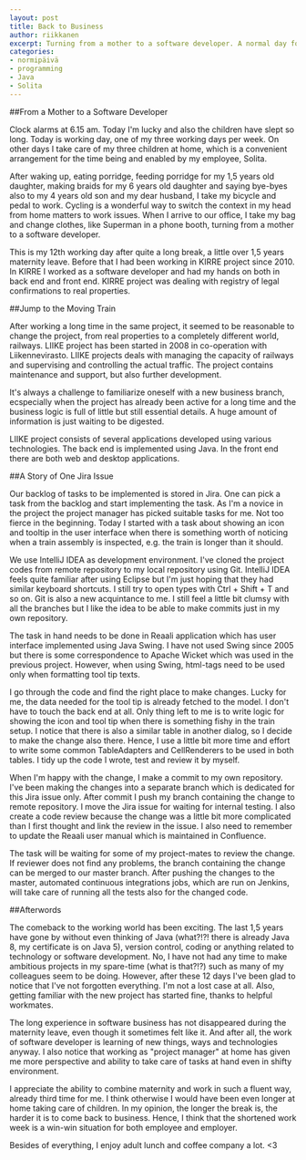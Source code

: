 ```yaml
---
layout: post
title: Back to Business
author: riikkanen
excerpt: Turning from a mother to a software developer. A normal day for me.
categories: 
- normipäivä
- programming
- Java
- Solita
---
```


##From a Mother to a Software Developer

Clock alarms at 6.15 am. Today I'm lucky and also the children have slept so long. Today is working day, one of my three working days per week. On other days I take care of my three children at home, which is a convenient arrangement for the time being and enabled by my employee, Solita.

After waking up, eating porridge, feeding porridge for my 1,5 years old daughter, making braids for my 6 years old daughter and saying bye-byes also to my 4 years old son and my dear husband, I take my bicycle and pedal to work. Cycling is a wonderful way to switch the context in my head from home matters to work issues. When I arrive to our office, I take my bag and change clothes, like Superman in a phone booth, turning from a mother to a software developer. 

This is my 12th working day after quite a long break, a little over 1,5 years maternity leave. Before that I had been working in KIRRE project since 2010. In KIRRE I worked as a software developer and had my hands on both in back end and front end. KIRRE project was dealing with registry of legal confirmations to real properties. 

##Jump to the Moving Train

After working a long time in the same project, it seemed to be reasonable to change the project, from real properties to a completely different world, railways. LIIKE project has been started in 2008 in co-operation with Liikennevirasto. LIIKE projects deals with managing the capacity of railways and supervising and controlling the actual traffic. The project contains maintenance and support, but also further development.

It's always a challenge to familiarize oneself with a new business branch, ecspecially when the project has already been active for a long time and the business logic is full of little but still essential details. A huge amount of information is just waiting to be digested.

LIIKE project consists of several applications developed using various technologies. The back end is implemented using Java. In the front end there are both web and desktop applications. 

##A Story of One Jira Issue

Our backlog of tasks to be implemented is stored in Jira. One can pick a task from the backlog and start implementing the task. As I'm a novice in the project the project manager has picked suitable tasks for me. Not too fierce in the beginning. Today I started with a task about showing an icon and tooltip in the user interface when there is something worth of noticing when a train assembly is inspected, e.g. the train is longer than it should.

We use IntelliJ IDEA as development environment. I've cloned the project codes from remote repository to my local repository using Git. IntelliJ IDEA feels quite familiar after using Eclipse but I'm just hoping that they had similar keyboard shortcuts. I still try to open types with Ctrl + Shift + T and so on. Git is also a new acquintance to me. I still feel a little bit clumsy with all the branches but I like the idea to be able to make commits just in my own repository.

The task in hand needs to be done in Reaali application which has user interface implemented using Java Swing. I have not used Swing since 2005 but there is some correspondence to Apache Wicket which was used in the previous project. However, when using Swing, html-tags need to be used only when formatting tool tip texts. 

I go through the code and find the right place to make changes. Lucky for me, the data needed for the tool tip is already fetched to the model. I don't have to touch the back end at all. Only thing left to me is to write logic for showing the icon and tool tip when there is something fishy in the train setup. I notice that there is also a similar table in another dialog, so I decide to make the change also there. Hence, I use a little bit more time and effort to write some common TableAdapters and CellRenderers to be used in both tables. I tidy up the code I wrote, test and review it by myself. 

When I'm happy with the change, I make a commit to my own repository. I've been making the changes into a separate branch which is dedicated for this Jira issue only. After commit I push my branch containing the change to remote repository. I move the Jira issue for waiting for internal testing. I also create a code review because the change was a little bit more complicated than I first thought and link the review in the issue. I also need to remember to update the Reaali user manual which is maintained in Confluence.

The task will be waiting for some of my project-mates to review the change. If reviewer does not find any problems, the branch containing the change can be merged to our master branch. After pushing the changes to the master, automated continuous integrations jobs, which are run on Jenkins, will take care of running all the tests also for the changed code.

##Afterwords

The comeback to the working world has been exciting. The last 1,5 years have gone by without even thinking of Java (what?!?! there is already Java 8, my certificate is on Java 5), version control, coding or anything related to technology or software development. No, I have not had any time to make ambitious projects in my spare-time (what is that?!?) such as many of my colleagues seem to be doing. However, after these 12 days I've been glad to notice that I've not forgotten everything. I'm not a lost case at all. Also, getting familiar with the new project has started fine, thanks to helpful workmates.

The long experience in software business has not disappeared during the maternity leave, even though it sometimes felt like it. And after all, the work of software developer is learning of new things, ways and technologies anyway. I also notice that working as "project manager" at home has given me more perspective and ability to take care of tasks at hand even in shifty environment. 

I appreciate the ability to combine maternity and work in such a fluent way, already third time for me. I think otherwise I would have been even longer at home taking care of children. In my opinion, the longer the break is, the harder it is to come back to business. Hence, I think that the shortened work week is a win-win situation for both employee and employer. 

Besides of everything, I enjoy adult lunch and coffee company a lot. <3







